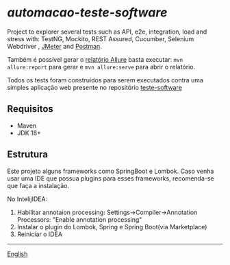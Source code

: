 # _automacao-teste-software_

Project to explorer several tests such as API, e2e, integration, load and stress with: TestNG, Mockito, REST Assured,
Cucumber, Selenium Webdriver
, [JMeter](src/test/jmeter/README-JMETER.md) and [Postman](src/test/postman/README-POSTMAN.md).

Também é possível gerar o  [relatório Allure](https://docs.qameta.io/allure/#_java)
basta executar: `mvn allure:report` para gerar e `mvn allure:serve` para abrir o relatório.

Todos os tests foram construídos para serem executados contra uma simples aplicação web presente no
repositório [teste-software](https://github.com/leonidesfernando/teste-software)

## Requisitos

- Maven
- JDK 18+

## Estrutura

Este projeto alguns frameworks como SpringBoot e Lombok. Caso venha usar uma IDE que possua plugins para esses
frameworks, recomenda-se que faça a instalação.

No IntelijIDEA:
1. Habilitar annotaion processing:
   Settings->Compiler->Annotation Processors: "Enable annotation processing"
2. Instalar o plugin do Lombok, Spring e Spring Boot(via Marketplace)
3. Reiniciar o IDEA

---
[English](README.md)